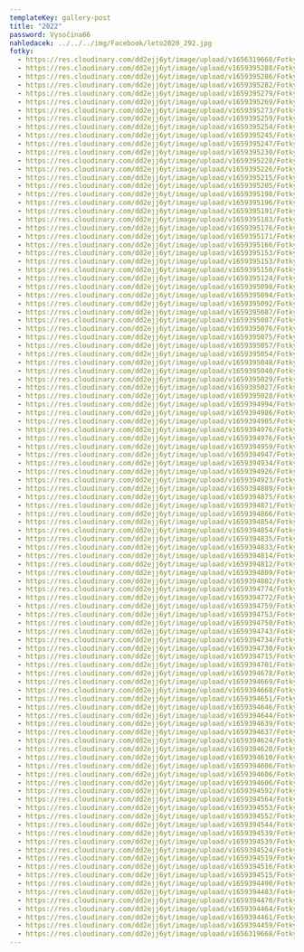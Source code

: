 ```yaml
---
templateKey: gallery-post
title: "2022"
password: Vysočina66
nahledacek: ../../../img/Facebook/leto2020_292.jpg
fotky:
  - https://res.cloudinary.com/dd2ejj6yt/image/upload/v1656319668/Fotky/2022/bradavice_djels0.png
  - https://res.cloudinary.com/dd2ejj6yt/image/upload/v1659395288/Fotky/2022/IMG_0454_axj0jh.jpg
  - https://res.cloudinary.com/dd2ejj6yt/image/upload/v1659395286/Fotky/2022/IMG_0450_labscm.jpg
  - https://res.cloudinary.com/dd2ejj6yt/image/upload/v1659395282/Fotky/2022/IMG_0439_yqtqop.jpg
  - https://res.cloudinary.com/dd2ejj6yt/image/upload/v1659395279/Fotky/2022/IMG_0459_haznlh.jpg
  - https://res.cloudinary.com/dd2ejj6yt/image/upload/v1659395269/Fotky/2022/IMG_0440_mphzl5.jpg
  - https://res.cloudinary.com/dd2ejj6yt/image/upload/v1659395273/Fotky/2022/IMG_0451_rfbdug.jpg
  - https://res.cloudinary.com/dd2ejj6yt/image/upload/v1659395259/Fotky/2022/IMG_0376_ab79pm.jpg
  - https://res.cloudinary.com/dd2ejj6yt/image/upload/v1659395254/Fotky/2022/IMG_0378_detks9.jpg
  - https://res.cloudinary.com/dd2ejj6yt/image/upload/v1659395245/Fotky/2022/IMG_0374_xuhhig.jpg
  - https://res.cloudinary.com/dd2ejj6yt/image/upload/v1659395247/Fotky/2022/IMG_0371_wiunjr.jpg
  - https://res.cloudinary.com/dd2ejj6yt/image/upload/v1659395230/Fotky/2022/IMG_0370_vdlfuc.jpg
  - https://res.cloudinary.com/dd2ejj6yt/image/upload/v1659395228/Fotky/2022/IMG_0372_rtbjnf.jpg
  - https://res.cloudinary.com/dd2ejj6yt/image/upload/v1659395226/Fotky/2022/IMG_0369_asf5at.jpg
  - https://res.cloudinary.com/dd2ejj6yt/image/upload/v1659395215/Fotky/2022/IMG_0365_gwdhpx.jpg
  - https://res.cloudinary.com/dd2ejj6yt/image/upload/v1659395205/Fotky/2022/IMG_0357_fqoufu.jpg
  - https://res.cloudinary.com/dd2ejj6yt/image/upload/v1659395198/Fotky/2022/IMG_0368_ca9c86.jpg
  - https://res.cloudinary.com/dd2ejj6yt/image/upload/v1659395196/Fotky/2022/IMG_0345_skg7yd.jpg
  - https://res.cloudinary.com/dd2ejj6yt/image/upload/v1659395191/Fotky/2022/IMG_0367_diqspd.jpg
  - https://res.cloudinary.com/dd2ejj6yt/image/upload/v1659395183/Fotky/2022/IMG_0356_z2bchd.jpg
  - https://res.cloudinary.com/dd2ejj6yt/image/upload/v1659395176/Fotky/2022/IMG_0341_g5t1sv.jpg
  - https://res.cloudinary.com/dd2ejj6yt/image/upload/v1659395171/Fotky/2022/IMG_0346_qvuyvc.jpg
  - https://res.cloudinary.com/dd2ejj6yt/image/upload/v1659395166/Fotky/2022/IMG_0338_mzzs18.jpg
  - https://res.cloudinary.com/dd2ejj6yt/image/upload/v1659395153/Fotky/2022/IMG_0335_vgc3ob.jpg
  - https://res.cloudinary.com/dd2ejj6yt/image/upload/v1659395153/Fotky/2022/IMG_0340_lngfkd.jpg
  - https://res.cloudinary.com/dd2ejj6yt/image/upload/v1659395150/Fotky/2022/IMG_0337_kc8n91.jpg
  - https://res.cloudinary.com/dd2ejj6yt/image/upload/v1659395124/Fotky/2022/DJI_20220801_203539_697_pano_yjgyxx.jpg
  - https://res.cloudinary.com/dd2ejj6yt/image/upload/v1659395098/Fotky/2022/DJI_20220801_203618_068_pano_ja7xnq.jpg
  - https://res.cloudinary.com/dd2ejj6yt/image/upload/v1659395094/Fotky/2022/IMG_5902_yk5pqg.jpg
  - https://res.cloudinary.com/dd2ejj6yt/image/upload/v1659395092/Fotky/2022/IMG_5903_yiylfh.jpg
  - https://res.cloudinary.com/dd2ejj6yt/image/upload/v1659395087/Fotky/2022/IMG_5898_aoieyh.jpg
  - https://res.cloudinary.com/dd2ejj6yt/image/upload/v1659395087/Fotky/2022/IMG_5900_u0bq1f.jpg
  - https://res.cloudinary.com/dd2ejj6yt/image/upload/v1659395076/Fotky/2022/IMG_5883_dhfrsa.jpg
  - https://res.cloudinary.com/dd2ejj6yt/image/upload/v1659395075/Fotky/2022/IMG_5889_kif6fe.jpg
  - https://res.cloudinary.com/dd2ejj6yt/image/upload/v1659395057/Fotky/2022/IMG_5880_cp1sp1.jpg
  - https://res.cloudinary.com/dd2ejj6yt/image/upload/v1659395054/Fotky/2022/IMG_5897_xd99ch.jpg
  - https://res.cloudinary.com/dd2ejj6yt/image/upload/v1659395048/Fotky/2022/IMG_5878_weoctz.jpg
  - https://res.cloudinary.com/dd2ejj6yt/image/upload/v1659395040/Fotky/2022/IMG_5877_cxzwhw.jpg
  - https://res.cloudinary.com/dd2ejj6yt/image/upload/v1659395029/Fotky/2022/IMG_5881_e7xpet.jpg
  - https://res.cloudinary.com/dd2ejj6yt/image/upload/v1659395027/Fotky/2022/IMG_5879_azo0sm.jpg
  - https://res.cloudinary.com/dd2ejj6yt/image/upload/v1659395028/Fotky/2022/IMG_5882_bn1m24.jpg
  - https://res.cloudinary.com/dd2ejj6yt/image/upload/v1659394994/Fotky/2022/IMG_5864_ql2nbn.jpg
  - https://res.cloudinary.com/dd2ejj6yt/image/upload/v1659394986/Fotky/2022/IMG_5861_abswjc.jpg
  - https://res.cloudinary.com/dd2ejj6yt/image/upload/v1659394985/Fotky/2022/IMG_5871_jjaf9n.jpg
  - https://res.cloudinary.com/dd2ejj6yt/image/upload/v1659394976/Fotky/2022/IMG_5850_po376d.jpg
  - https://res.cloudinary.com/dd2ejj6yt/image/upload/v1659394976/Fotky/2022/IMG_5841_pzmmar.jpg
  - https://res.cloudinary.com/dd2ejj6yt/image/upload/v1659394959/Fotky/2022/IMG_5820_bi6tpd.jpg
  - https://res.cloudinary.com/dd2ejj6yt/image/upload/v1659394947/Fotky/2022/IMG_5800_m39ncn.jpg
  - https://res.cloudinary.com/dd2ejj6yt/image/upload/v1659394934/Fotky/2022/IMG_5831_p4fno2.jpg
  - https://res.cloudinary.com/dd2ejj6yt/image/upload/v1659394926/Fotky/2022/IMG_5791_tvodmr.jpg
  - https://res.cloudinary.com/dd2ejj6yt/image/upload/v1659394923/Fotky/2022/IMG_5794_wg4x2i.jpg
  - https://res.cloudinary.com/dd2ejj6yt/image/upload/v1659394889/Fotky/2022/IMG_5785_jmwmsu.jpg
  - https://res.cloudinary.com/dd2ejj6yt/image/upload/v1659394875/Fotky/2022/IMG_5783_xlakd4.jpg
  - https://res.cloudinary.com/dd2ejj6yt/image/upload/v1659394871/Fotky/2022/IMG_5735_u6u3r3.jpg
  - https://res.cloudinary.com/dd2ejj6yt/image/upload/v1659394866/Fotky/2022/IMG_5763_uybhxl.jpg
  - https://res.cloudinary.com/dd2ejj6yt/image/upload/v1659394854/Fotky/2022/IMG_5712_im5fob.jpg
  - https://res.cloudinary.com/dd2ejj6yt/image/upload/v1659394854/Fotky/2022/IMG_5713_lw2rno.jpg
  - https://res.cloudinary.com/dd2ejj6yt/image/upload/v1659394835/Fotky/2022/IMG_5750_kfnccv.jpg
  - https://res.cloudinary.com/dd2ejj6yt/image/upload/v1659394833/Fotky/2022/IMG_5700_ml7d8y.jpg
  - https://res.cloudinary.com/dd2ejj6yt/image/upload/v1659394814/Fotky/2022/IMG_5684_w3gfru.jpg
  - https://res.cloudinary.com/dd2ejj6yt/image/upload/v1659394812/Fotky/2022/IMG_5710_bobfrj.jpg
  - https://res.cloudinary.com/dd2ejj6yt/image/upload/v1659394809/Fotky/2022/IMG_5693_skz1yo.jpg
  - https://res.cloudinary.com/dd2ejj6yt/image/upload/v1659394802/Fotky/2022/IMG_5695_n0wtjx.jpg
  - https://res.cloudinary.com/dd2ejj6yt/image/upload/v1659394774/Fotky/2022/IMG_5680_yeilgd.jpg
  - https://res.cloudinary.com/dd2ejj6yt/image/upload/v1659394772/Fotky/2022/IMG_5682_pihs8f.jpg
  - https://res.cloudinary.com/dd2ejj6yt/image/upload/v1659394759/Fotky/2022/IMG_5674_p3ehq0.jpg
  - https://res.cloudinary.com/dd2ejj6yt/image/upload/v1659394753/Fotky/2022/IMG_5678_sdnsoe.jpg
  - https://res.cloudinary.com/dd2ejj6yt/image/upload/v1659394750/Fotky/2022/IMG_5663_ofbzuq.jpg
  - https://res.cloudinary.com/dd2ejj6yt/image/upload/v1659394743/Fotky/2022/IMG_5666_lyr3zp.jpg
  - https://res.cloudinary.com/dd2ejj6yt/image/upload/v1659394734/Fotky/2022/IMG_5664_hphxm1.jpg
  - https://res.cloudinary.com/dd2ejj6yt/image/upload/v1659394730/Fotky/2022/IMG_5660_zrar5t.jpg
  - https://res.cloudinary.com/dd2ejj6yt/image/upload/v1659394715/Fotky/2022/IMG_5658_ionshg.jpg
  - https://res.cloudinary.com/dd2ejj6yt/image/upload/v1659394701/Fotky/2022/IMG_5659_hpdtn9.jpg
  - https://res.cloudinary.com/dd2ejj6yt/image/upload/v1659394678/Fotky/2022/IMG_5657_pjs7ja.jpg
  - https://res.cloudinary.com/dd2ejj6yt/image/upload/v1659394669/Fotky/2022/IMG_5655_mense0.jpg
  - https://res.cloudinary.com/dd2ejj6yt/image/upload/v1659394668/Fotky/2022/IMG_0499_dmwrbp.jpg
  - https://res.cloudinary.com/dd2ejj6yt/image/upload/v1659394651/Fotky/2022/IMG_0495_hrsrxb.jpg
  - https://res.cloudinary.com/dd2ejj6yt/image/upload/v1659394646/Fotky/2022/IMG_0436_lfqug2.jpg
  - https://res.cloudinary.com/dd2ejj6yt/image/upload/v1659394644/Fotky/2022/IMG_0431_veadrj.jpg
  - https://res.cloudinary.com/dd2ejj6yt/image/upload/v1659394639/Fotky/2022/IMG_0429_lxzecb.jpg
  - https://res.cloudinary.com/dd2ejj6yt/image/upload/v1659394637/Fotky/2022/IMG_0433_s2q7a8.jpg
  - https://res.cloudinary.com/dd2ejj6yt/image/upload/v1659394624/Fotky/2022/IMG_0418_pjqyl9.jpg
  - https://res.cloudinary.com/dd2ejj6yt/image/upload/v1659394620/Fotky/2022/IMG_0416_bva7be.jpg
  - https://res.cloudinary.com/dd2ejj6yt/image/upload/v1659394610/Fotky/2022/IMG_0427_qz3x7g.jpg
  - https://res.cloudinary.com/dd2ejj6yt/image/upload/v1659394606/Fotky/2022/IMG_0398_jzwfbd.jpg
  - https://res.cloudinary.com/dd2ejj6yt/image/upload/v1659394606/Fotky/2022/IMG_0410_p9ay6d.jpg
  - https://res.cloudinary.com/dd2ejj6yt/image/upload/v1659394606/Fotky/2022/IMG_0408_m0bwee.jpg
  - https://res.cloudinary.com/dd2ejj6yt/image/upload/v1659394592/Fotky/2022/IMG_0405_tbzhlx.jpg
  - https://res.cloudinary.com/dd2ejj6yt/image/upload/v1659394564/Fotky/2022/IMG_0397_ldcvhp.jpg
  - https://res.cloudinary.com/dd2ejj6yt/image/upload/v1659394553/Fotky/2022/IMG_0396_bf6nqi.jpg
  - https://res.cloudinary.com/dd2ejj6yt/image/upload/v1659394552/Fotky/2022/IMG_0388_abtuap.jpg
  - https://res.cloudinary.com/dd2ejj6yt/image/upload/v1659394544/Fotky/2022/IMG_0387_kof90d.jpg
  - https://res.cloudinary.com/dd2ejj6yt/image/upload/v1659394539/Fotky/2022/IMG_0389_xicdrz.jpg
  - https://res.cloudinary.com/dd2ejj6yt/image/upload/v1659394539/Fotky/2022/IMG_0380_n1ljmw.jpg
  - https://res.cloudinary.com/dd2ejj6yt/image/upload/v1659394524/Fotky/2022/IMG_0355_gycesl.jpg
  - https://res.cloudinary.com/dd2ejj6yt/image/upload/v1659394519/Fotky/2022/IMG_0349_y4n5rq.jpg
  - https://res.cloudinary.com/dd2ejj6yt/image/upload/v1659394516/Fotky/2022/IMG_0351_xbnvix.jpg
  - https://res.cloudinary.com/dd2ejj6yt/image/upload/v1659394515/Fotky/2022/IMG_0353_jhvdvm.jpg
  - https://res.cloudinary.com/dd2ejj6yt/image/upload/v1659394490/Fotky/2022/DJI_20220730_190258_566_vcqbxd.jpg
  - https://res.cloudinary.com/dd2ejj6yt/image/upload/v1659394483/Fotky/2022/DJI_20220801_200637_112_vuoeow.jpg
  - https://res.cloudinary.com/dd2ejj6yt/image/upload/v1659394470/Fotky/2022/DJI_20220801_200519_635_oj3hnn.jpg
  - https://res.cloudinary.com/dd2ejj6yt/image/upload/v1659394464/Fotky/2022/DJI_20220801_203504_643_pano_qmdhd0.jpg
  - https://res.cloudinary.com/dd2ejj6yt/image/upload/v1659394461/Fotky/2022/DJI_20220801_200528_675_qwfwx7.jpg
  - https://res.cloudinary.com/dd2ejj6yt/image/upload/v1659394459/Fotky/2022/DJI_20220801_190506_074_jobrwh.jpg
  - https://res.cloudinary.com/dd2ejj6yt/image/upload/v1656319668/Fotky/2022/bradavice_djels0.png
---
```

